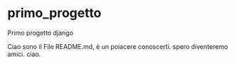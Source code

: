 # primo_progetto
Primo progetto django

Ciao sono il File README.md, è un poiacere conoscerti.
spero diventeremo amici.
ciao.
